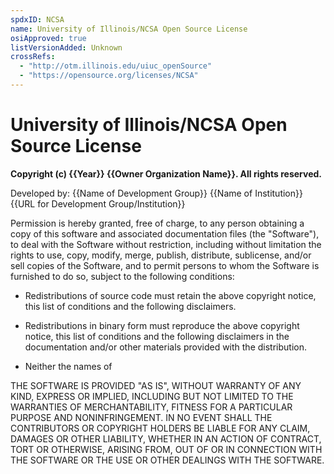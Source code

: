 ```yaml
---
spdxID: NCSA
name: University of Illinois/NCSA Open Source License
osiApproved: true
listVersionAdded: Unknown
crossRefs: 
  - "http://otm.illinois.edu/uiuc_openSource"
  - "https://opensource.org/licenses/NCSA"
---
```


# University of Illinois/NCSA Open Source License

**Copyright (c) {{Year}} {{Owner Organization Name}}. All rights reserved.**

Developed by: {{Name of Development Group}} {{Name of Institution}} {{URL for Development Group/Institution}}

Permission is hereby granted, free of charge, to any person obtaining a copy of this software and associated documentation files (the "Software"), to deal with the Software without restriction, including without limitation the rights to use, copy, modify, merge, publish, distribute, sublicense, and/or sell copies of the Software, and to permit persons to whom the Software is furnished to do so, subject to the following conditions:

* Redistributions of source code must retain the above copyright notice, this list of conditions and the following disclaimers.

* Redistributions in binary form must reproduce the above copyright notice, this list of conditions and the following disclaimers in the documentation and/or other materials provided with the distribution.

* Neither the names of

THE SOFTWARE IS PROVIDED "AS IS", WITHOUT WARRANTY OF ANY KIND, EXPRESS OR IMPLIED, INCLUDING BUT NOT LIMITED TO THE WARRANTIES OF MERCHANTABILITY, FITNESS FOR A PARTICULAR PURPOSE AND NONINFRINGEMENT. IN NO EVENT SHALL THE CONTRIBUTORS OR COPYRIGHT HOLDERS BE LIABLE FOR ANY CLAIM, DAMAGES OR OTHER LIABILITY, WHETHER IN AN ACTION OF CONTRACT, TORT OR OTHERWISE, ARISING FROM, OUT OF OR IN CONNECTION WITH THE SOFTWARE OR THE USE OR OTHER DEALINGS WITH THE SOFTWARE.
